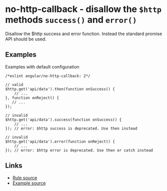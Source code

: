 <!-- WARNING: Generated documentation. Edit docs and examples in the rule and examples file ('rules/no-http-callback.js', 'examples/no-http-callback.js'). -->

# no-http-callback - disallow the `$http` methods `success()` and `error()`

Disallow the $http success and error function.
Instead the standard promise API should be used.

## Examples

Examples with default configuration

    /*eslint angular/no-http-callback: 2*/

    // valid
    $http.get('api/data').then(function onSuccess() {
        // ...
    }, function onReject() {
       // ...
    });

    // invalid
    $http.get('api/data').success(function onSuccess() {
        // ...
    }); // error: $http success is deprecated. Use then instead

    // invalid
    $http.get('api/data').error(function onReject() {
        // ...
    }); // error: $http error is deprecated. Use then or catch instead

## Links

* [Rule source](../rules/no-http-callback.js)
* [Example source](../examples/no-http-callback.js)
